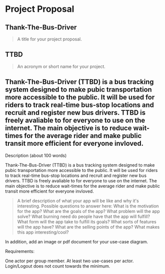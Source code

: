 # Project Proposal

## Thank-The-Bus-Driver

> A title for your project proposal.

 

## TTBD

> An acronym or short name for your project.


## Thank-The-Bus-Driver (TTBD) is a bus tracking system designed to make pubic transportation more accessible to the public. It will be used for riders to track real-time bus-stop locations and recruit and register new bus drivers. TTBD is freely avaliable to for everyone to use on the internet. The main objective is to reduce wait-times for the average rider and make public transit more efficient for everyone invloved. 

Description (about 100 words)

Thank-The-Bus-Driver (TTBD) is a bus tracking system designed to make pubic transportation more accessible to the public. It will be used for riders to track real-time bus-stop locations and recruit and register new bus drivers. TTBD is freely avaliable to for everyone to use on the internet. The main objective is to reduce wait-times for the average rider and make public transit more efficient for everyone invloved. 

> A brief description of what your app will be like and why it's
> interesting.
> Possible questions to answer here:
> What is the motivation for the app?
> What are the goals of the app?
> What problem will the app solve?
> What burning need do people have that the app will fulfill?
> What form will the app take to fulfill its goals?
> What sorts of features will the app have?
> What are the selling points of the app?
> What makes this app interesting/cool?

In addition, add an image or pdf document for your use-case diagram. 

 

Requirements:

One actor per group member.
 At least two use-cases per actor.
Login/Logout does not count towards the minimum.
